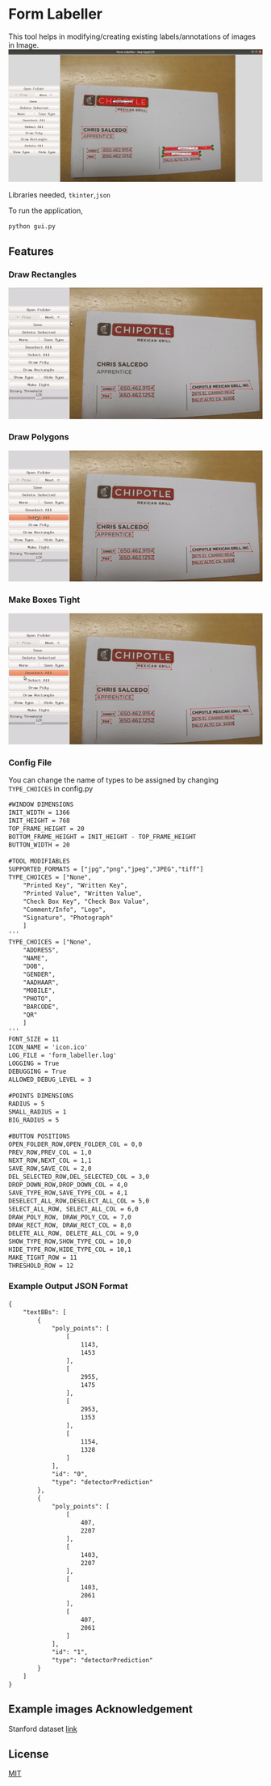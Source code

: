 # Form Labeller
This tool helps in modifying/creating existing labels/annotations of images in Image.
![alt text](https://github.com/devarshi16/Form-Labeller/blob/master/img_label.png?raw=true)

Libraries needed, `tkinter`,`json`

To run the application, 

```
python gui.py
```

## Features

### Draw Rectangles
![Alt Text](https://github.com/devarshi16/Form-Labeller/blob/master/rect_draw.gif)

### Draw Polygons
![Alt Text](https://github.com/devarshi16/Form-Labeller/blob/master/poly_draw.gif)

### Make Boxes Tight
![Alt Text](https://github.com/devarshi16/Form-Labeller/blob/master/tight.gif)

### Config File
You can change the name of types to be assigned by changing `TYPE_CHOICES` in config.py
```
#WINDOW DIMENSIONS
INIT_WIDTH = 1366
INIT_HEIGHT = 768
TOP_FRAME_HEIGHT = 20
BOTTOM_FRAME_HEIGHT = INIT_HEIGHT - TOP_FRAME_HEIGHT
BUTTON_WIDTH = 20

#TOOL MODIFIABLES
SUPPORTED_FORMATS = ["jpg","png","jpeg","JPEG","tiff"]
TYPE_CHOICES = ["None", 
    "Printed Key", "Written Key", 
    "Printed Value", "Written Value",
    "Check Box Key", "Check Box Value",
    "Comment/Info", "Logo", 
    "Signature", "Photograph"
    ]
'''
TYPE_CHOICES = ["None",
    "ADDRESS",
    "NAME",
    "DOB",
    "GENDER",
    "AADHAAR",
    "MOBILE",
    "PHOTO",
    "BARCODE",
    "QR"
    ]
'''
FONT_SIZE = 11
ICON_NAME = 'icon.ico'
LOG_FILE = 'form_labeller.log'
LOGGING = True
DEBUGGING = True
ALLOWED_DEBUG_LEVEL = 3

#POINTS DIMENSIONS
RADIUS = 5
SMALL_RADIUS = 1
BIG_RADIUS = 5

#BUTTON POSITIONS
OPEN_FOLDER_ROW,OPEN_FOLDER_COL = 0,0
PREV_ROW,PREV_COL = 1,0
NEXT_ROW,NEXT_COL = 1,1
SAVE_ROW,SAVE_COL = 2,0
DEL_SELECTED_ROW,DEL_SELECTED_COL = 3,0
DROP_DOWN_ROW,DROP_DOWN_COL = 4,0
SAVE_TYPE_ROW,SAVE_TYPE_COL = 4,1
DESELECT_ALL_ROW,DESELECT_ALL_COL = 5,0
SELECT_ALL_ROW, SELECT_ALL_COL = 6,0
DRAW_POLY_ROW, DRAW_POLY_COL = 7,0
DRAW_RECT_ROW, DRAW_RECT_COL = 8,0
DELETE_ALL_ROW, DELETE_ALL_COL = 9,0
SHOW_TYPE_ROW,SHOW_TYPE_COL = 10,0
HIDE_TYPE_ROW,HIDE_TYPE_COL = 10,1
MAKE_TIGHT_ROW = 11
THRESHOLD_ROW = 12
```

### Example Output JSON Format
```
{
    "textBBs": [
        {
            "poly_points": [
                [
                    1143,
                    1453
                ],
                [
                    2955,
                    1475
                ],
                [
                    2953,
                    1353
                ],
                [
                    1154,
                    1328
                ]
            ],
            "id": "0",
            "type": "detectorPrediction"
        },
        {
            "poly_points": [
                [
                    407,
                    2207
                ],
                [
                    1403,
                    2207
                ],
                [
                    1403,
                    2061
                ],
                [
                    407,
                    2061
                ]
            ],
            "id": "1",
            "type": "detectorPrediction"
        }
    ]
}
```

## Example images Acknowledgement
Stanford dataset [link](https://web.cs.wpi.edu/~claypool/mmsys-dataset/2011/stanford/mvs_images/ "stanford dataset")

## License
[MIT](https://github.com/devarshi16/Form-Labeller/blob/master/LICENSE)
